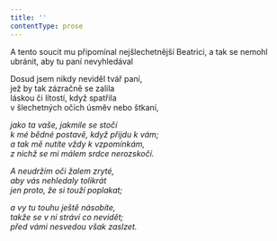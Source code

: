 ```yaml
---
title: ''
contentType: prose
---
```


A tento soucit mu připomínal nejšlechetnější Beatrici, a tak se nemohl ubránit, aby tu paní nevyhledával

  

Dosud jsem nikdy neviděl tvář paní,  
jež by tak zázračně se zalila  
láskou či lítostí, když spatřila  
v šlechetných očích úsměv nebo štkaní,

_jako ta vaše, jakmile se stočí  
k mé bědné postavě, když přijdu k vám;  
a tak mě nutíte vždy k vzpomínkám,  
z nichž se mi málem srdce nerozskočí._

_A neudržím oči žalem zryté,  
aby vás nehledaly tolikrát  
jen proto, že si touží poplakat;_

_a vy tu touhu ještě násobíte,  
takže se v ní stráví co nevidět;  
před vámi nesvedou však zaslzet._
